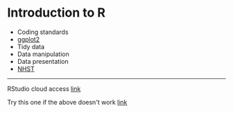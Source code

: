 Introduction to R
=================

- Coding standards
- [ggplot2](https://www.jvcasillas.com/intro_to_r/ggplot2/index.html)
- Tidy data
- Data manipulation
- Data presentation
- [NHST](https://www.jvcasillas.com/intro_to_r/nhst/index.html)

----

RStudio cloud access [link](https://rstudio.cloud/spaces/13371/join?access_code=kxYHQ%2BoI0N4TlfsstEO%2Fn1PsFDyMlNX736ZGuqqA)

Try this one if the above doesn't work [link](https://rstudio.cloud/spaces/13397/join?access_code=EyjsKatogh3byXGXKtMd5o6eW6Xv2eg7SUWlgmi%2B)
